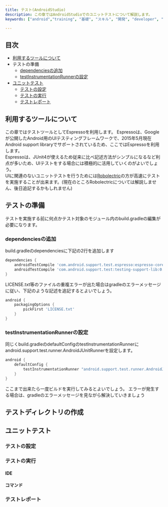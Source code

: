 ```yaml
---
title: テスト(AndroidStudio)
description: この章ではAndroidStudioでのユニットテストについて解説します。
keywords: ["android","training", "基礎", "スキル", "開発", "developer", "プログラミング", "test", "UnitTest"]

---
```

## 目次

- [利用するツールについて](#tools)
- テストの準備
  - [dependenciesの追加](#add_dependencies)
  - [testInstrumentationRunnerの設定](#add_testInstrumentationRunner)
- [ユニットテスト](#ユニットテスト)
  - [テストの設定](#テストの設定)
  - [テストの実行](#テストの実行)
  - [テストレポート](#テストレポート)


## <a name="tools" />利用するツールについて
この章ではテストツールとしてEspressoを利用します。
Espressoは、Googleが公開したAndroid用のUIテスティングフレームワークで、2015年5月現在Android support libraryでサポートされているため、ここではEspressoを利用します。  
Espressoは、JUnit4が使えるため従来に比べ記述方法がシンプルになるなど利点が多いため、UIテストをする場合には積極的に活用していくのがよいでしょう。  
UIに関連のないユニットテストを行うためには[Robolectric](http://robolectric.org/)の方が高速にテストを実施することが出来ます。(現在のところRobolectricについては解説しません、後日追記するかもしれません)


## テストの準備
テストを実施する前に何点かテスト対象のモジュール内のbuild.gradleの編集が必要になります。

### <a name="add_dependencies" />dependenciesの追加
build.gradleのdependenciesに下記の2行を追加します

``` groovy
dependencies {
    androidTestCompile 'com.android.support.test.espresso:espresso-core:2.0'
    androidTestCompile 'com.android.support.test:testing-support-lib:0.1'
}
```

LICENSE.txt等のファイルの重複エラーが出た場合はgradleのエラーメッセージに従い、下記のような記述を追記するとよいでしょう。　

``` groovy
android {
    packagingOptions {
        pickFirst 'LICENSE.txt'
    }
}
```

### <a name="add_testInstrumentationRunner" />testInstrumentationRunnerの設定

同じくbuild.gradleのdefaultConfigのtestInstrumentationRunnerにandroid.support.test.runner.AndroidJUnitRunnerを設定します。

``` groovy
android {
    defaultConfig {
        testInstrumentationRunner "android.support.test.runner.AndroidJUnitRunner"
    }
}
```

ここまで出来たら一度ビルドを実行してみるとよいでしょう。
エラーが発生する場合は、gradleのエラーメッセージを見ながら解決していきましょう


## テストディレクトリの作成
## ユニットテスト
### テストの設定
### テストの実行
#### IDE
#### コマンド
### テストレポート
